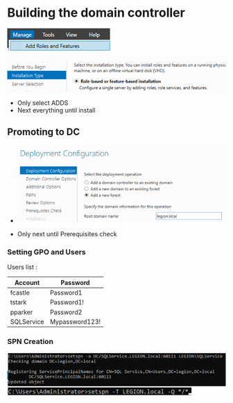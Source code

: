 # Building the domain controller


![test.png](Pictures/8cff2c4e615e52804e1e24260982855d.png)

 ![2a67030998a325534500e55c993f8db3.png](Pictures/2a67030998a325534500e55c993f8db3.png)

- Only select ADDS
- Next everything until install

## Promoting to DC

- ![b8e82c7041ea12cf071a9f00d5a2ca5f.png](Pictures/b8e82c7041ea12cf071a9f00d5a2ca5f.png)

- Only next until Prerequisites check

### Setting GPO and Users

Users list :

| Account    | Password       |
|------------|----------------|
| fcastle    | Password1      |
| tstark     | Password1!     |
| pparker    | Password2      |
| SQLService | Mypassword123! |

### SPN Creation

![26630df713f296095bb4b978e3e542e9.png](Pictures/26630df713f296095bb4b978e3e542e9.png)
![00d73b5ef315b8bca1c81b5c7e36c537.png](Pictures/00d73b5ef315b8bca1c81b5c7e36c537.png)
